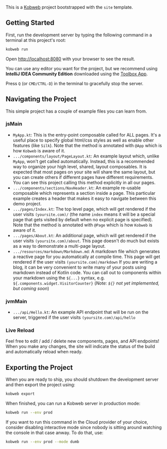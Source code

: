 This is a [Kobweb](https://github.com/varabyte/kobweb) project bootstrapped with the `site` template.

## Getting Started

First, run the development server by typing the following command in a terminal at this project's root:

```bash
kobweb run
```

Open [http://localhost:8080](http://localhost:8080) with your browser to see the result.

You can use any editor you want for the project, but we recommend using **IntelliJ IDEA Community Edition** downloaded
using the [Toolbox App](https://www.jetbrains.com/toolbox-app/).

Press `Q` (or `CMD/CTRL-D`) in the terminal to gracefully stop the server.

## Navigating the Project

This simple project has a couple of example files you can learn from.

### jsMain

* `MyApp.kt`: This is the entry-point composable called for ALL pages. It's a useful place to specify global html/css
  styles as well as enable other features (like `Silk`). Note that the method is annotated with `@App` which is how
  `Kobweb` is aware of it.
* `.../components/layout/PageLayout.kt`: An example layout which, unlike `MyApp`, won't get called automatically.
  Instead, this is a recommended way to organize your high level, shared, layout composables. It is expected that most
  pages on your site will share the same layout, but you can create others if different pages have different
  requirements. You can see this project calling this method explicitly in all our pages.
* `.../components/sections/NavHeader.kt`: An example re-usable composable which represents a section inside a page. This
  particular example creates a header that makes it easy to navigate between this demo project.
* `.../pages/Index.kt`: The top level page, which will get rendered if the user visits `(yoursite.com)/` (the name
  `index` means it will be a special page that gets visited by default when no explicit page is specified). Note that
  the method is annotated with `@Page` which is how `Kobweb` is aware of it.
* `.../pages/About.kt`: An additional page, which will get rendered if the user visits `(yoursite.com)/about`. This page
  doesn't do much but exists as a way to demonstrate a multi-page layout.
* `.../resources/markdown/Markdown.md`: A markdown file which generates a reactive page for you automatically at compile
  time. This page will get rendered if the user visits `(yoursite.com)/markdown` If you are writing a blog, it can be
  very convenient to write many of your posts using markdown instead of Kotlin code. You can call out to components
  within your markdown using the `${...}` syntax, e.g. `${.components.widget.VisitorCounter}`
  (_Note: `${}` not yet implemented, but coming soon_)

### jvmMain

* `.../api/Hello.kt`: An example API endpoint that will be run on the server, triggered if the user visits
  `(yoursite.com)/api/hello`

### Live Reload

Feel free to edit / add / delete new components, pages, and API endpoints! When you make any changes, the site will
indicate the status of the build and automatically reload when ready.

## Exporting the Project

When you are ready to ship, you should shutdown the development server and then export the project using:

```bash
kobweb export
```

When finished, you can run a Kobweb server in production mode:

```bash
kobweb run --env prod
```

If you want to run this command in the Cloud provider of your choice, consider disabling interactive mode since nobody
is sitting around watching the console in that case anway. To do that, use:

```bash
kobweb run --env prod --mode dumb
```